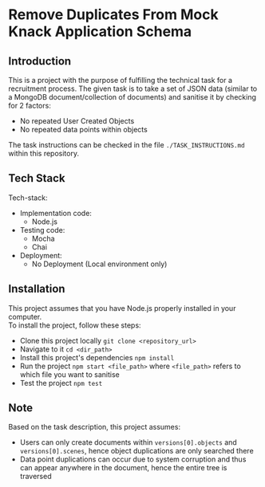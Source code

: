 # Remove Duplicates From Mock Knack Application Schema


## Introduction

This is a project with the purpose of fulfilling the technical task for a recruitment process.
The given task is to take a set of JSON data (similar to a MongoDB document/collection of documents) and sanitise it by checking for 2 factors:
- No repeated User Created Objects
- No repeated data points within objects

The task instructions can be checked in the file `./TASK_INSTRUCTIONS.md` within this repository.


## Tech Stack

Tech-stack:
- Implementation code:
  - Node.js
- Testing code:
  - Mocha
  - Chai
- Deployment:
  - No Deployment (Local environment only)


## Installation

This project assumes that you have Node.js properly installed in your computer.   
To install the project, follow these steps:
- Clone this project locally `git clone <repository_url>`
- Navigate to it `cd <dir_path>`
- Install this project's dependencies `npm install`
- Run the project `npm start <file_path>` where `<file_path>` refers to which file you want to sanitise
- Test the project `npm test`


## Note

Based on the task description, this project assumes:
- Users can only create documents within `versions[0].objects` and `versions[0].scenes`, hence object duplications are only searched there
- Data point duplications can occur due to system corruption and thus can appear anywhere in the document, hence the entire tree is traversed
